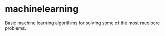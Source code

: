 # machinelearning
Basic machine learning algorithms for solving some of the most mediocre problems.
